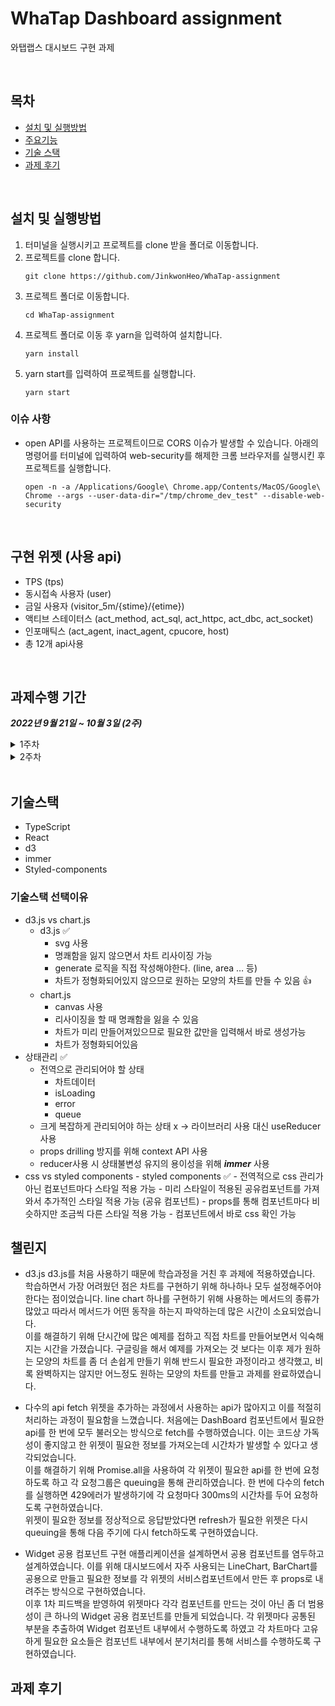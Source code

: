 # WhaTap Dashboard assignment

와탭랩스 대시보드 구현 과제

<br>

## 목차

- [설치 및 실행방법](#설치-및-실행방법)
- [주요기능](#주요기능)
- [기술 스택](#기술-스택)
- [과제 후기](#과제-후기)

<br>

## 설치 및 실행방법

1. 터미널을 실행시키고 프로젝트를 clone 받을 폴더로 이동합니다.
2. 프로젝트를 clone 합니다.
   ```
   git clone https://github.com/JinkwonHeo/WhaTap-assignment
   ```
3. 프로젝트 폴더로 이동합니다.
   ```
   cd WhaTap-assignment
   ```
4. 프로젝트 폴더로 이동 후 yarn을 입력하여 설치합니다.
   ```
   yarn install
   ```
5. yarn start를 입력하여 프로젝트를 실행합니다.
   ```
   yarn start
   ```

### 이슈 사항

- open API를 사용하는 프로젝트이므로 CORS 이슈가 발생할 수 있습니다. 아래의 명령어를 터미널에 입력하여 web-security를 해제한 크롬 브라우저를 실행시킨 후 프로젝트를 실행합니다.
  ```
  open -n -a /Applications/Google\ Chrome.app/Contents/MacOS/Google\ Chrome --args --user-data-dir="/tmp/chrome_dev_test" --disable-web-security
  ```

<br>

## 구현 위젯 (사용 api)

- TPS (tps)
- 동시접속 사용자 (user)
- 금일 사용자 (visitor_5m/{stime}/{etime})
- 액티브 스테이터스 (act_method, act_sql, act_httpc, act_dbc, act_socket)
- 인포매틱스 (act_agent, inact_agent, cpucore, host)
- 총 12개 api사용

<br>

## 과제수행 기간

**_2022년 9월 21일 ~ 10월 3일 (2주)_**

<details><summary>1주차</summary>

- 과제 요구사항 파악
- 애플리케이션 구조설계 및 기술스택 선정
- 기술스택 학습 (d3.js)
- 인포매틱스, 라인, 바 차트 각 한 개 이상 구현

</details>

<details><summary>2주차</summary>

- 위젯 구현
- 편의기능 구현 (위젯 정보모달)
- 피드백을 위주로 리팩토링

  - DashBoard에서 하드코딩으로 필요한 모든 상태를 fetch하던 코드를 위젯마다 fetch하도록 변경
  - promise.all을 이용하여 각 위젯이 필요한 정보는 한 번에 fetch하도록 변경
  - useInterval 내부의 타이머를 setInterval에서 setTimeout으로 변경
  - 위젯마다 각각 컴포넌트를 만들었던 사항을 공용 Widget으로 통합

  </details>
  <br>

## 기술스택

- TypeScript
- React
- d3
- immer
- Styled-components

### 기술스택 선택이유

- d3.js vs chart.js
  - d3.js ✅
    - svg 사용
    - 명쾌함을 잃지 않으면서 차트 리사이징 가능
    - generate 로직을 직접 작성해야한다. (line, area … 등)
    - 차트가 정형화되어있지 않으므로 원하는 모양의 차트를 만들 수 있음 👍
  - chart.js
    - canvas 사용
    - 리사이징을 할 때 명쾌함을 잃을 수 있음
    - 차트가 미리 만들어져있으므로 필요한 값만을 입력해서 바로 생성가능
    - 차트가 정형화되어있음
- 상태관리 ✅
  - 전역으로 관리되어야 할 상태
    - 차트데이터
    - isLoading
    - error
    - queue
  - 크게 복잡하게 관리되어야 하는 상태 x → 라이브러리 사용 대신 useReducer 사용
  - props drilling 방지를 위해 context API 사용
  - reducer사용 시 상태불변성 유지의 용이성을 위해 **_immer_** 사용
- css vs styled components - styled components ✅ - 전역적으로 css 관리가 아닌 컴포넌트마다 스타일 적용 가능 - 미리 스타일이 적용된 공유컴포넌트를 가져와서 추가적인 스타일 적용 가능 (공유 컴포넌트) - props를 통해 컴포넌트마다 비슷하지만 조금씩 다른 스타일 적용 가능 - 컴포넌트에서 바로 css 확인 가능
  <br>

## 챌린지

- d3.js
  d3.js를 처음 사용하기 때문에 학습과정을 거친 후 과제에 적용하였습니다. 학습하면서 가장 어려웠던 점은 차트를 구현하기 위해 하나하나 모두 설정해주어야 한다는 점이었습니다. line chart 하나를 구현하기 위해 사용하는 메서드의 종류가 많았고 따라서 메서드가 어떤 동작을 하는지 파악하는데 많은 시간이 소요되었습니다.<br>
  이를 해결하기 위해 단시간에 많은 예제를 접하고 직접 차트를 만들어보면서 익숙해지는 시간을 가졌습니다. 구글링을 해서 예제를 가져오는 것 보다는 이후 제가 원하는 모양의 차트를 좀 더 손쉽게 만들기 위해 반드시 필요한 과정이라고 생각했고, 비록 완벽하지는 않지만 어느정도 원하는 모양의 차트를 만들고 과제를 완료하였습니다.

- 다수의 api fetch
  위젯을 추가하는 과정에서 사용하는 api가 많아지고 이를 적절히 처리하는 과정이 필요함을 느꼈습니다. 처음에는 DashBoard 컴포넌트에서 필요한 api를 한 번에 모두 불러오는 방식으로 fetch를 수행하였습니다. 이는 코드상 가독성이 좋지않고 한 위젯이 필요한 정보를 가져오는데 시간차가 발생할 수 있다고 생각되었습니다.<br>
  이를 해결하기 위해 Promise.all을 사용하여 각 위젯이 필요한 api를 한 번에 요청하도록 하고 각 요청그룹은 queuing을 통해 관리하였습니다. 한 번에 다수의 fetch를 실행하면 429에러가 발생하기에 각 요청마다 300ms의 시간차를 두어 요청하도록 구현하였습니다. <br>
  위젯이 필요한 정보를 정상적으로 응답받았다면 refresh가 필요한 위젯은 다시 queuing을 통해 다음 주기에 다시 fetch하도록 구현하였습니다.

- Widget 공용 컴포넌트 구현
  애플리케이션을 설계하면서 공용 컴포넌트를 염두하고 설계하였습니다. 이를 위해 대시보드에서 자주 사용되는 LineChart, BarChart를 공용으로 만들고 필요한 정보를 각 위젯의 서비스컴포넌트에서 만든 후 props로 내려주는 방식으로 구현하였습니다.<br>
  이후 1차 피드백을 받영하여 위젯마다 각각 컴포넌트를 만드는 것이 아닌 좀 더 범용성이 큰 하나의 Widget 공용 컴포넌트를 만들게 되었습니다. 각 위젯마다 공통된 부분을 추출하여 Widget 컴포넌트 내부에서 수행하도록 하였고 각 차트마다 고유하게 필요한 요소들은 컴포넌트 내부에서 분기처리를 통해 서비스를 수행하도록 구현하였습니다.<br>

## 과제 후기
